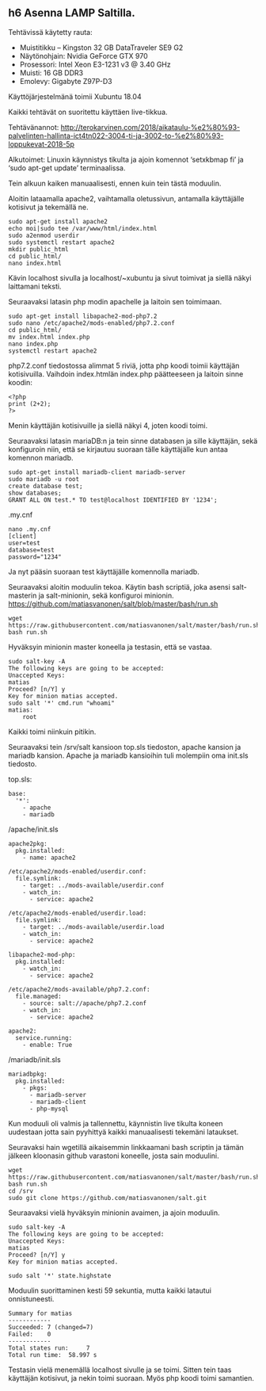 ## h6 Asenna LAMP Saltilla.

Tehtävissä käytetty rauta:

- Muistitikku – Kingston 32 GB DataTraveler SE9 G2
- Näytönohjain: Nvidia GeForce GTX 970
- Prosessori: Intel Xeon E3-1231 v3 @ 3.40 GHz
- Muisti: 16 GB DDR3
- Emolevy: Gigabyte Z97P-D3

Käyttöjärjestelmänä toimii Xubuntu 18.04

Kaikki tehtävät on suoritettu käyttäen live-tikkua.

Tehtävänannot: http://terokarvinen.com/2018/aikataulu-%e2%80%93-palvelinten-hallinta-ict4tn022-3004-ti-ja-3002-to-%e2%80%93-loppukevat-2018-5p

Alkutoimet: Linuxin käynnistys tikulta ja ajoin komennot ‘setxkbmap fi’ ja ‘sudo apt-get update’ terminaalissa.


Tein alkuun kaiken manuaalisesti, ennen kuin tein tästä moduulin.

Aloitin lataamalla apache2, vaihtamalla oletussivun, antamalla käyttäjälle kotisivut ja tekemällä ne.

	sudo apt-get install apache2
	echo moi|sudo tee /var/www/html/index.html 
	sudo a2enmod userdir
	sudo systemctl restart apache2
	mkdir public_html
	cd public_html/
	nano index.html

Kävin localhost sivulla ja localhost/~xubuntu ja sivut toimivat ja siellä näkyi laittamani teksti.

Seuraavaksi latasin php modin apachelle ja laitoin sen toimimaan.

	sudo apt-get install libapache2-mod-php7.2
	sudo nano /etc/apache2/mods-enabled/php7.2.conf
	cd public_html/
	mv index.html index.php
	nano index.php 
	systemctl restart apache2

php7.2.conf tiedostossa alimmat 5 riviä, jotta php koodi toimii käyttäjän kotisivuilla. Vaihdoin index.htmlän index.php päätteeseen ja laitoin sinne koodin:

	<?php
	print (2+2);
	?>

Menin käyttäjän kotisivuille ja siellä näkyi 4, joten koodi toimi.

Seuraavaksi latasin mariaDB:n ja tein sinne databasen ja sille käyttäjän, sekä konfiguroin niin, että se kirjautuu suoraan tälle käyttäjälle kun antaa komennon mariadb.

	sudo apt-get install mariadb-client mariadb-server
	sudo mariadb -u root
	create database test;
	show databases;
	GRANT ALL ON test.* TO test@localhost IDENTIFIED BY '1234';

.my.cnf

	nano .my.cnf
	[client]
	user=test
	database=test
	password="1234"

Ja nyt pääsin suoraan test käyttäjälle komennolla mariadb.


Seuraavaksi aloitin moduulin tekoa. Käytin bash scriptiä, joka asensi salt-masterin ja salt-minionin, sekä konfiguroi minionin. https://github.com/matiasvanonen/salt/blob/master/bash/run.sh

	wget https://raw.githubusercontent.com/matiasvanonen/salt/master/bash/run.sh
	bash run.sh

Hyväksyin minionin master koneella ja testasin, että se vastaa.

	sudo salt-key -A
	The following keys are going to be accepted:
	Unaccepted Keys:
	matias
	Proceed? [n/Y] y
	Key for minion matias accepted.
	sudo salt '*' cmd.run "whoami"
	matias:
	    root

Kaikki toimi niinkuin pitikin.

Seuraavaksi tein /srv/salt kansioon top.sls tiedoston, apache kansion ja mariadb kansion. Apache ja mariadb kansioihin tuli molempiin oma init.sls tiedosto.

top.sls:

	base:
	  '*':
	    - apache
	    - mariadb

/apache/init.sls

	apache2pkg:
	  pkg.installed:
	    - name: apache2
	
	/etc/apache2/mods-enabled/userdir.conf:
	  file.symlink:
	    - target: ../mods-available/userdir.conf
	    - watch_in:
	      - service: apache2
	
	/etc/apache2/mods-enabled/userdir.load:
	  file.symlink:
	    - target: ../mods-available/userdir.load
	    - watch_in:
	      - service: apache2
	
	libapache2-mod-php:
	  pkg.installed:
	    - watch_in:
	      - service: apache2
	
	/etc/apache2/mods-available/php7.2.conf:
	  file.managed:
	    - source: salt://apache/php7.2.conf
	    - watch_in:
	      - service: apache2
	
	apache2:
	  service.running:
	    - enable: True

/mariadb/init.sls

	mariadbpkg:
	  pkg.installed:
	    - pkgs:
	      - mariadb-server
	      - mariadb-client
	      - php-mysql

Kun moduuli oli valmis ja tallennettu, käynnistin live tikulta koneen uudestaan jotta sain pyyhittyä kaikki manuaalisesti tekemäni lataukset.

Seuravaksi hain wgetillä aikaisemmin linkkaamani bash scriptin ja tämän jälkeen kloonasin github varastoni koneelle, josta sain moduulini.

	wget https://raw.githubusercontent.com/matiasvanonen/salt/master/bash/run.sh
	bash run.sh
	cd /srv
	sudo git clone https://github.com/matiasvanonen/salt.git

Seuraavaksi vielä hyväksyin minionin avaimen, ja ajoin moduulin.

	sudo salt-key -A
	The following keys are going to be accepted:
	Unaccepted Keys:
	matias
	Proceed? [n/Y] y
	Key for minion matias accepted.

	sudo salt '*' state.highstate

Moduulin suorittaminen kesti 59 sekuntia, mutta kaikki latautui onnistuneesti.

	Summary for matias
	------------
	Succeeded: 7 (changed=7)
	Failed:    0
	------------
	Total states run:     7
	Total run time:  58.997 s

Testasin vielä menemällä localhost sivulle ja se toimi. Sitten tein taas käyttäjän kotisivut, ja nekin toimi suoraan. Myös php koodi toimi samantien.
